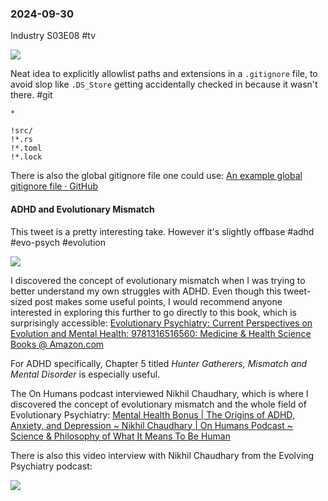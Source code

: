### 2024-09-30

Industry S03E08 #tv 

![](https://x.com/HSVSphere/status/1840515787389583658)

Neat idea to explicitly allowlist paths and extensions in a `.gitignore` file, to avoid slop like `.DS_Store` getting accidentally checked in because it wasn't there. #git 

```
*

!src/
!*.rs
!*.toml
!*.lock
```

There is also the global gitignore file one could use: [An example global gitignore file · GitHub](https://gist.github.com/jacobtomlinson/aace65a6920e44348d501da5e13a5a17)
#### ADHD and Evolutionary Mismatch
This tweet is a pretty interesting take. However it's slightly offbase #adhd #evo-psych #evolution 

![](https://x.com/NoahRyanCo/status/1840399173172048316)

I discovered the concept of evolutionary mismatch when I was trying to better understand my own struggles with ADHD. Even though this tweet-sized post makes some useful points, I would recommend anyone interested in exploring this further to go directly to this book, which is surprisingly accessible: [Evolutionary Psychiatry: Current Perspectives on Evolution and Mental Health: 9781316516560: Medicine & Health Science Books @ Amazon.com](https://www.amazon.com/Evolutionary-Psychiatry-Current-Perspectives-Evolution/dp/1316516563)

For ADHD specifically, Chapter 5 titled _Hunter Gatherers, Mismatch and Mental Disorder_ is especially useful. 

The On Humans podcast interviewed Nikhil Chaudhary, which is where I discovered the concept of evolutionary mismatch and the whole field of Evolutionary Psychiatry: [Mental Health Bonus | The Origins of ADHD, Anxiety, and Depression \~ Nikhil Chaudhary | On Humans Podcast \~ Science & Philosophy of What It Means To Be Human](https://on-humans.podcastpage.io/episode/mental-health-bonus-the-origins-of-adhd-anxiety-and-depression-nikhil-chaudhary)

There is also this video interview with Nikhil Chaudhary from the Evolving Psychiatry podcast:

![](https://www.youtube.com/watch?v=ndPN97JcpNI)

